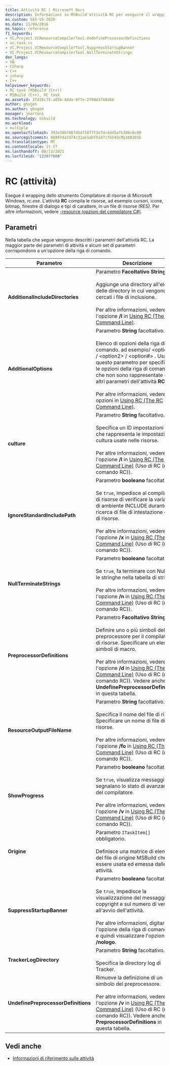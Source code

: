 ```yaml
---
title: Attività RC | Microsoft Docs
description: Informazioni su MSBuild'attività RC per eseguire il wrapping dello strumento compilatore di risorse di Microsoft Windows, rc.exe, che compila le risorse in un file con estensione res.
ms.custom: SEO-VS-2020
ms.date: 11/04/2016
ms.topic: reference
f1_keywords:
- VC.Project.VCResourceCompilerTool.UndefineProcessorDefinitions
- vc.task.rc
- VC.Project.VCResourceCompilerTool.SuppressStartupBanner
- VC.Project.VCResourceCompilerTool.NullTerminateStrings
dev_langs:
- VB
- CSharp
- C++
- jsharp
- C++
helpviewer_keywords:
- RC task (MSBuild (C++))
- MSBuild (C++), RC task
ms.assetid: 2fd26c75-a056-4dda-9f7e-2f90d3748d88
author: ghogen
ms.author: ghogen
manager: jmartens
ms.technology: msbuild
ms.workload:
- multiple
ms.openlocfilehash: 393e34bf68745df58f7f3e7dc4d45afb308c6c80
ms.sourcegitcommit: 68897da7d74c31ae1ebf5d47c7b5ddc9b108265b
ms.translationtype: MT
ms.contentlocale: it-IT
ms.lasthandoff: 08/13/2021
ms.locfileid: "122077088"
---
```

# <a name="rc-task"></a>RC (attività)

Esegue il wrapping dello strumento Compilatore di risorse di Microsoft Windows, *rc.exe*. L'attività **RC** compila le risorse, ad esempio cursori, icone, bitmap, finestre di dialogo e tipi di carattere, in un file di risorse *(RES)*. Per altre informazioni, vedere [-resource (opzioni del compilatore C#)](/windows/desktop/menurc/resource-compiler).

## <a name="parameters"></a>Parametri

 Nella tabella che segue vengono descritti i parametri dell'attività RC. La maggior parte dei parametri di attività e alcuni set di parametri corrispondono a un'opzione della riga di comando.

|Parametro|Descrizione|
|---------------|-----------------|
|**AdditionalIncludeDirectories**|Parametro **Facoltativo String[].**<br /><br /> Aggiunge una directory all'elenco delle directory in cui vengono cercati i file di inclusione.<br /><br /> Per altre informazioni, vedere l'opzione **/I** in [Using RC (The RC Command Line)](/windows/win32/menurc/using-rc-the-rc-command-line-).|
|**AdditionalOptions**|Parametro **String** facoltativo.<br /><br /> Elenco di opzioni della riga di comando. ad esempio/ \<option1>  / \<option2>  / \<option#> . Usare questo parametro per specificare le opzioni della riga di comando che non sono rappresentate da altri parametri dell'attività **RC**.<br /><br /> Per altre informazioni, vedere le opzioni in [ Using RC (The RC Command Line)](/windows/win32/menurc/using-rc-the-rc-command-line-).|
|**culture**|Parametro **String** facoltativo.<br /><br /> Specifica un ID impostazioni locali che rappresenta le impostazioni cultura usate nelle risorse.<br /><br /> Per altre informazioni, vedere l'opzione **/l** in [Using RC (The RC Command Line)](/windows/win32/menurc/using-rc-the-rc-command-line-) (Uso di RC (riga di comando RC)).|
|**IgnoreStandardIncludePath**|Parametro **booleano** facoltativo.<br /><br /> Se `true`, impedisce al compilatore di risorse di verificare la variabile di ambiente INCLUDE durante la ricerca di file di intestazione o file di risorse.<br /><br /> Per altre informazioni, vedere l'opzione **/x** in [Using RC (The RC Command Line)](/windows/win32/menurc/using-rc-the-rc-command-line-) (Uso di RC (riga di comando RC)).|
|**NullTerminateStrings**|Parametro **booleano** facoltativo.<br /><br /> Se `true`, fa terminare con Null tutte le stringhe nella tabella di stringhe.<br /><br /> Per altre informazioni, vedere l'opzione **/n** in [Using RC (The RC Command Line)](/windows/win32/menurc/using-rc-the-rc-command-line-) (Uso di RC (riga di comando RC)).|
|**PreprocessorDefinitions**|Parametro **Facoltativo String[].**<br /><br /> Definire uno o più simboli del preprocessore per il compilatore di risorse. Specificare un elenco di simboli di macro.<br /><br /> Per altre informazioni, vedere l'opzione **/d** in [ Using RC (The RC Command Line)](/windows/win32/menurc/using-rc-the-rc-command-line-) (Uso di RC (riga di comando RC)). Vedere anche **UndefinePreprocessorDefinitions** in questa tabella.|
|**ResourceOutputFileName**|Parametro **String** facoltativo.<br /><br /> Specifica il nome del file di risorse. Specificare un nome di file di risorse.<br /><br /> Per altre informazioni, vedere l'opzione **/fo** in [Using RC (The RC Command Line)](/windows/win32/menurc/using-rc-the-rc-command-line-) (Uso di RC (riga di comando RC)).|
|**ShowProgress**|Parametro **booleano** facoltativo.<br /><br /> Se `true`, visualizza messaggi che segnalano lo stato di avanzamento del compilatore.<br /><br /> Per altre informazioni, vedere l'opzione **/v** in [Using RC (The RC Command Line)](/windows/win32/menurc/using-rc-the-rc-command-line-) (Uso di RC (riga di comando RC)).|
|**Origine**|Parametro `ITaskItem[]` obbligatorio.<br /><br /> Definisce una matrice di elementi del file di origine MSBuild che può essere usata ed emessa dalle attività.|
|**SuppressStartupBanner**|Parametro **booleano** facoltativo.<br /><br /> Se `true`, impedisce la visualizzazione del messaggio sul copyright e sul numero di versione all'avvio dell'attività.<br /><br /> Per altre informazioni, digitare l'opzione della riga di comando **/?** e quindi visualizzare l'opzione **/nologo**.|
|**TrackerLogDirectory**|Parametro **String** facoltativo.<br /><br /> Specifica la directory log di Tracker.|
|**UndefinePreprocessorDefinitions**|Rimuove la definizione di un simbolo del preprocessore.<br /><br /> Per altre informazioni, vedere l'opzione **/v** in [Using RC (The RC Command Line)](/windows/win32/menurc/using-rc-the-rc-command-line-) (Uso di RC (riga di comando RC)). Vedere anche **PreprocessorDefinitions** in questa tabella.|

## <a name="see-also"></a>Vedi anche

- [Informazioni di riferimento sulle attività](../msbuild/msbuild-task-reference.md)